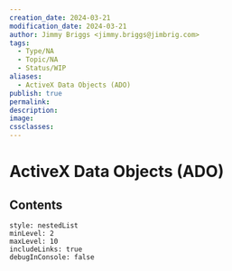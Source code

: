 ```yaml
---
creation_date: 2024-03-21
modification_date: 2024-03-21
author: Jimmy Briggs <jimmy.briggs@jimbrig.com>
tags:
  - Type/NA
  - Topic/NA
  - Status/WIP
aliases:
  - ActiveX Data Objects (ADO)
publish: true
permalink:
description:
image:
cssclasses:
---
```



# ActiveX Data Objects (ADO)

## Contents

```table-of-contents
style: nestedList
minLevel: 2
maxLevel: 10
includeLinks: true
debugInConsole: false
```
